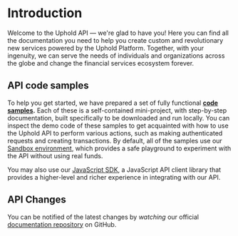 # Introduction

Welcome to the Uphold API — we're glad to have you! Here you can find all the documentation you need to help you create custom and revolutionary new services powered by the Uphold Platform. Together, with your ingenuity, we can serve the needs of individuals and organizations across the globe and change the financial services ecosystem forever.

## API code samples

To help you get started, we have prepared a set of fully functional **[code samples](https://github.com/uphold/rest-api-examples).**
Each of these is a self-contained mini-project, with step-by-step documentation, built specifically to be downloaded and run locally.
You can inspect the demo code of these samples to get acquainted with how to use the Uphold API to perform various actions, such as making authenticated requests and creating transactions.
By default, all of the samples use our [Sandbox environment](https://wallet-sandbox.uphold.com), which provides a safe playground to experiment with the API without using real funds.

You may also use our [JavaScript SDK](https://github.com/uphold/uphold-sdk-javascript), a JavaScript API client library that provides a higher-level and richer experience in integrating with our API.

## API Changes

You can be notified of the latest changes by _watching_ our official [documentation repository](https://github.com/uphold/docs/) on GitHub.
